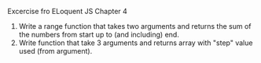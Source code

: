 Excercise fro ELoquent JS Chapter 4

1. Write a range function that takes two arguments and returns the sum of the numbers from start up to (and including) end.
2. Write function that take 3 arguments and returns array with "step" value used (from argument).